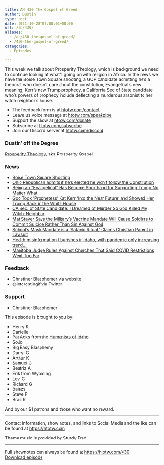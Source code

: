 ```yaml
---
title: AN 430 The Gospel of Greed
author: Dustin
type: post
date: 2021-10-28T07:00:01+00:00
url: /an/430/
aliases:
  - /an/430-the-gospel-of-greed/
  - /430-the-gospel-of-greed/
categories:
  - Episodes

---
```

<div id="buzzsprout-player-10552679"></div><script src="https://www.buzzsprout.com/1983601/10552679-430-the-gospel-of-greed.js?container_id=buzzsprout-player-10552679&player=small" type="text/javascript" charset="utf-8"></script>

This week we talk about Prosperity Theology, which is background we need to continue looking at what’s going on with religion in Africa. In the news we have the Boise Town Square shooting, a GOP candidate admitting he’s a theocrat who doesn’t care about the constitution, Evangelical’s new meaning, Kerr’s new Trump prophecy, a California Sec of State candidate who’s powers of prophecy include deflecting a murderous arsonist to her witch neighbor’s house.

<!--more-->

 * The feedback form is at [htotw.com/contact][1]
 * Leave us voice message at [htotw.com/speakpipe][2]
 * Support the show at [htotw.com/donate][3]
 * Subscribe at [htotw.com/subscribe][4]
 * Join our Discord server at [htotw.com/discord][5]

### Dustin&#8217; off the Degree

[Prosperity Theology][6], aka Prosperity Gospel

### News

  * [Boise Town Square Shooting][7]
  * [Ohio Republican admits if he’s elected he won’t follow the Constitution][8]
  * [Being an “Evangelical” Has Become Shorthand for Supporting Trump No Matter What][9]
  * [God Took ‘Prophetess’ Kat Kerr ‘Into the Near Future’ and Showed Her Trump Back in the White House][10]
  * [CA Sec. of State Candidate: I Dreamed of Murder So God Killed My Witch-Neighbor][11]
  * [Mat Staver Says the Military’s Vaccine Mandate Will Cause Soldiers to Commit Suicide Rather Than Sin Against God][12]
  * [School’s Mask Mandate is a ‘Satanic Ritual,’ Claims Christian Parent in Lawsuit][13]
  * [Health misinformation flourishes in Idaho, with pandemic only increasing trend…][14]
  * [Manitoba Judge Rules Against Churches That Said COVID Restrictions Went Too Far][15]

### Feedback

  * Christiner Blasphemer via website
  * @interestingif via Twitter

### Support

  * Christiner Blasphemer

This episode is brought to you by:

  * Henry K
  * Danielle
  * Pat Acks from the [Humanists of Idaho][16]
  * SoJo
  * Big Easy Blasphemy
  * Darryl G
  * Arthur K
  * Samuel C
  * Beatriz A
  * Erik from Wyoming
  * Levi C
  * Richard G
  * Balázs
  * Steve F
  * Brad R

And by our $1 patrons and those who want no reward.

* * *

Contact information, show notes, and links to Social Media and the like can be found at <https://htotw.com>

Theme music is provided by Sturdy Fred.

* * *

Full shownotes can always be found at <https://htotw.com/430>  
[Download episode][17]

 [1]: https://htotw.com/contact
 [2]: https://htotw.com/speakpike
 [3]: https://htotw.com/donate
 [4]: https://htotw.com/subscribe
 [5]: https://htotw.com/discord
 [6]: https://en.wikipedia.org/wiki/Prosperity_theology
 [7]: https://www.ktvb.com/article/news/crime/boise-mall-shooting-timeline/277-a695fdf4-60b6-4872-be97-edee46665456
 [8]: https://www.rawstory.com/republican-josh-mandel-against-constitution/
 [9]: https://friendlyatheist.patheos.com/2021/10/26/being-an-evangelical-has-become-shorthand-for-supporting-trump-no-matter-what/
 [10]: https://www.rightwingwatch.org/post/god-took-prophetess-kat-kerr-into-the-near-future-and-showed-her-trump-back-in-the-white-house/
 [11]: https://friendlyatheist.patheos.com/2021/10/22/ca-sec-of-state-candidate-i-dreamed-of-murder-so-god-killed-my-witch-neighbor/
 [12]: https://www.rightwingwatch.org/post/mat-staver-says-the-militarys-vaccine-mandate-will-cause-soldiers-to-commit-suicide-rather-than-sin-against-god/
 [13]: https://friendlyatheist.patheos.com/2021/10/23/schools-mask-mandate-is-a-satanic-ritual-claims-christian-parent-in-lawsuit/
 [14]: https://www.idahopress.com/eyeonboise/health-misinformation-flourishes-in-idaho-with-pandemic-only-increasing-trend/article_14647339-0c8b-5eee-a17a-c174b798cabf.html
 [15]: https://friendlyatheist.patheos.com/2021/10/22/manitoba-judge-rules-against-churches-that-said-covid-restrictions-went-too-far/
 [16]: https://www.humanistsofidaho.org/
 [17]: https://dts.podtrac.com/redirect.mp3/cdn.nomads.studio/file/nsp-media/atheist_nomads_430.mp3